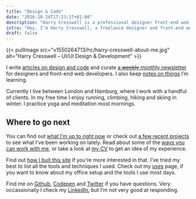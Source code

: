 ```yaml
---
title: "Design & Code"
date: "2016-10-24T17:23:17+01:00"
description: "Harry Cresswell is a professional designer Front-end web developer from London, England. Read technical articles and notes on design and code."
intro: "Hey, I’m Harry Cresswell, a freelance designer and front-end web developer from London, England."
draft: false
---
```


{{< pullImage src="v1550264713/hc/harry-cresswell-about-me.jpg" alt="Harry Cresswell – UI/UI Design & Development" >}}

I write [articles on design and code](/articles/) and curate [a ~~weekly~~ monthly newsletter](/newsletter/) for designers and front-end web developers. I also keep [notes on things](/notes/) I’m learning.

Currently I live between London and Hamburg, where I work with a handful of clients. In my free time I enjoy running, climbing, hiking and skiing in winter. I practice yoga and meditation most mornings.

## Where to go next

You can find out [what I'm up to right now](/now/) or check out [a few recent projects](/projects/) to see what I’ve been working on lately. Read about some of the [ways you can work with me](/work-with-me/), or take a look at [my CV](pdf/harry-cresswell-cv-may-20.pdf) to get an idea of my experience.

Find out [how I buit this site](/build/) if you’re more interested in that. I’ve tried my best to list all the tools and techniques I used. Check out my [uses](/uses/) page, if you want to know about my office setup and the tools I use most days.

Find me on [Github](https://github.com/harrycresswell), [Codepen](https://codepen.io/harrycresswell) and [Twitter](https://twitter.com/harrycresswell) if you have questions. Very occassionally I check my [LinkedIn](https://uk.linkedin.com/in/harrycresswell), but I’m not very good at responding.
